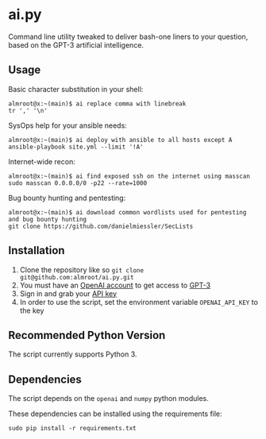 # ai.py
Command line utility tweaked to deliver bash-one liners to your question, based on the GPT-3 artificial intelligence.

## Usage

Basic character substitution in your shell:
```
almroot@x:~(main)$ ai replace comma with linebreak
tr ',' '\n'
```

SysOps help for your ansible needs:
```
almroot@x:~(main)$ ai deploy with ansible to all hosts except A
ansible-playbook site.yml --limit '!A'
```

Internet-wide recon:
```
almroot@x:~(main)$ ai find exposed ssh on the internet using masscan
sudo masscan 0.0.0.0/0 -p22 --rate=1000
```

Bug bounty hunting and pentesting:
```
almroot@x:~(main)$ ai download common wordlists used for pentesting and bug bounty hunting
git clone https://github.com/danielmiessler/SecLists
```

## Installation

1. Clone the repository like so `git clone git@github.com:almroot/ai.py.git`
2. You must have an [OpenAI account](https://openai.com/blog/openai-api/) to get access to [GPT-3](https://www.youtube.com/watch?v=Te5rOTcE4J4)
3. Sign in and grab your [API key](https://beta.openai.com/account/api-keys)
4. In order to use the script, set the environment variable `OPENAI_API_KEY` to the key

## Recommended Python Version

The script currently supports Python 3.

## Dependencies

The script depends on the `openai` and `numpy` python modules.

These dependencies can be installed using the requirements file:

```
sudo pip install -r requirements.txt
```


